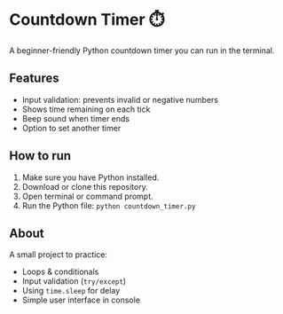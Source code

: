 # Countdown Timer ⏱️

A beginner-friendly Python countdown timer you can run in the terminal.

## Features
- Input validation: prevents invalid or negative numbers
- Shows time remaining on each tick
- Beep sound when timer ends
- Option to set another timer

## How to run
1. Make sure you have Python installed.
2. Download or clone this repository.
3. Open terminal or command prompt.
4. Run the Python file: `python countdown_timer.py`

## About
A small project to practice:
- Loops & conditionals
- Input validation (`try/except`)
- Using `time.sleep` for delay
- Simple user interface in console
